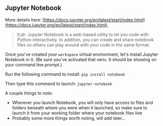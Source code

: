## Jupyter Notebook

More details here: [https://docs.jupyter.org/en/latest/start/index.html](https://docs.jupyter.org/en/latest/start/index.html) 
> tl;dr: Jupyter Notebook is a web-based utility to let you code with Python interactively. In addition, you can create and share notebook files so others can play around with your code in the same format.

Once you've created your `workspace` virtual environment, let's install Jupyter Notebook in it. (Be sure you've activated that venv. It should be showing on your command line prompt.)

Run the following command to install: `pip install notebook`

Then type this command to launch: `jupyter-notebook`

A couple things to note:

* Wherever you launch Notebook, you will only have access to files and folders beneath where you were when it launched, so make sure to launch it from your working folder where your notebook files live
* Probably some more things worth noting, will add later...
